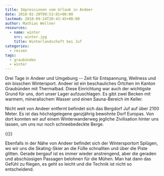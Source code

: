 ```yaml
---
title: Impressionen vom Urlaub in Andeer
date: 2010-02-20T09:53:01+00:00
lastmod: 2018-09-24T20:43:45+00:00
author: Mathias Wellner
resources:
  - name: winter
    src: winter.jpg
    title: Winterlandschaft bei Juf
categories:
  - reisen
tags:
  - graubünden
  - winter
---
```

Drei Tage in Andeer und Umgebung -- Zeit für Entspannung, Wellness und ein bisschen Wintersport. Andeer ist ein beschauliches Örtchen im Kanton Graubünden mit Thermalbad. Diese Einrichtung war auch der wichtigste Grund für uns, dort unser Lager aufzuschlagen. Es gibt zwei Becken mit warmem, mineralischem Wasser und einen Sauna-Bereich im Keller. 
<!--more-->

Nicht weit von Andeer entfernt befindet sich das Bergdorf Juf auf über 2100 Meter. Es ist das höchstgelegene ganzjährig bewohnte Dorf Europas. Von dort konnten wir auf einem Winterwanderweg jegliche Zivilisation hinter uns lassen, um uns nur noch schneebedeckte Berge. 

{{<responsive-image name="winter">}}

Ebenfalls in der Nähe von Andeer befindet sich der Wintersportort Splügen, wo wir uns die Skating-Skier an die Füße schnallten und über die Piste glitten. Gerade bergauf ist es immer wieder anstrengend, aber die geraden und abschüssigen Passagen belohnen für die Mühen. Man hat dann das Gefühl zu fliegen, es geht so leicht und die Technik ist nicht so entscheidend. 
